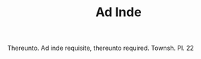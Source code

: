 ---
title: Ad Inde
letter: A
permalink: "/definitions/bld-ad-inde.html"
body: Thereunto. Ad inde requisite, thereunto required. Townsh. Pl. 22
published_at: '2018-07-07'
source: Black's Law Dictionary 2nd Ed (1910)
layout: post
---